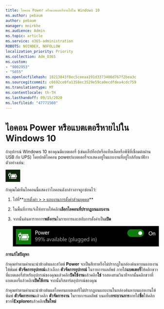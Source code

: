 ```yaml
---
title: ไอคอน Power หรือแบตเตอรีหายไปใน Windows 10
ms.author: pebaum
author: pebaum
manager: mnirkhe
ms.audience: Admin
ms.topic: article
ms.service: o365-administration
ROBOTS: NOINDEX, NOFOLLOW
localization_priority: Priority
ms.collection: Adm_O365
ms.custom:
- "9002953"
- "5655"
ms.openlocfilehash: 10213843f8ec5ceeaa191d3373406d767f2bea3c
ms.sourcegitcommit: c6692ce0fa1358ec3529e59ca0ecdfdea4cdc759
ms.translationtype: MT
ms.contentlocale: th-TH
ms.lasthandoff: 09/15/2020
ms.locfileid: "47771560"
---
```

# <a name="power-or-battery-icon-missing-in-windows-10"></a>ไอคอน Power หรือแบตเตอรีหายไปใน Windows 10

ถ้าอุปกรณ์ Windows 10 ของคุณมีแบตเตอรี่ (เช่นแล็ปท็อปหรือแท็บเล็ตหรือพีซีที่เชื่อมต่อผ่าน USB กับ UPS) โดยปกติไอคอน power/แบตเตอรี่จะแสดงอยู่ในแถบงานที่อยู่ใกล้กับนาฬิกาตัวอย่างเช่น:

![ไอคอนแบตเตอรี่](media/battery-icon.png)

ถ้าคุณไม่เห็นไอคอนนี้แสดงว่าไอคอนดังกล่าวอาจถูกซ่อนไว้:

1. ไปที่**[การตั้งค่า > > แถบงานการตั้งค่าส่วนบุคคล](ms-settings:taskbar?activationSource=GetHelp)**

2. ในพื้นที่การแจ้งให้ทราบให้คลิก**เลือกไอคอนที่ปรากฏบนแถบงาน**

3. จากนั้นค้นหารายการ**พลังงาน**ในรายการและสลับการตั้งค่าเป็น**เปิด**

    ![แสดงไอคอน power ในแถบงาน](media/power-icon-on.png)

**การแก้ไขปัญหา**

ถ้าคุณทำตามคำแนะนำข้างต้นและสวิตช์ **Power** จะเป็นสีเทาหรือไม่ปรากฏในกล่องค้นหาบนแถบงานให้พิมพ์ **ตัวจัดการอุปกรณ์**แล้วเลือก **ตัวจัดการอุปกรณ์** ในรายการผลลัพธ์ ภายใต้**แบตเตอรี่**ให้คลิกขวาที่แบตเตอรี่สำหรับอุปกรณ์ของคุณแล้วคลิก**ปิดใช้งาน**แล้วคลิก**ใช่** รอสองสามวินาทีจากนั้นคลิกขวาที่แบตเตอรี่แล้วคลิก**เปิดใช้งาน** จากนั้นรีสตาร์ตอุปกรณ์ของคุณ

ถ้าคุณทำตามคำแนะนำข้างต้นแต่ไอคอนแบตเตอรีไม่ปรากฏบนแถบงานในกล่องค้นหาบนแถบงานให้พิมพ์ **ตัวจัดการงาน**แล้วคลิก **ตัวจัดการงาน** ในรายการผลลัพธ์ บนแท็บ**กระบวนการ**ภายใต้**ชื่อ**ให้คลิกขวาที่**Explorer**แล้วคลิก**เริ่มใหม่**
